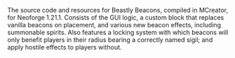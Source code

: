 The source code and resources for Beastly Beacons, compiled in MCreator, for Neoforge 1.21.1. Consists of the GUI logic, a custom block that replaces vanilla beacons on placement, and various new beacon effects, including summonable spirits. Also features a locking system with which beacons will only benefit players in their radius bearing a correctly named sigil; and apply hostile effects to players without.
